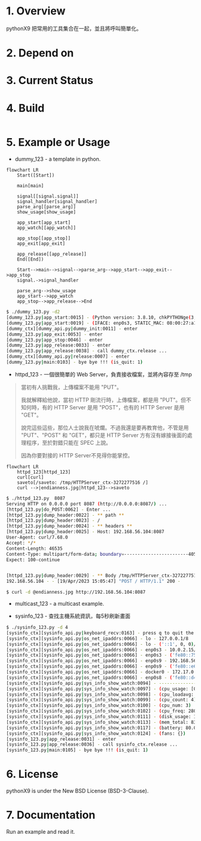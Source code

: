 # 1. Overview

pythonX9 把常用的工具集合在一起，並且將呼叫簡單化。

# 2. Depend on

# 3. Current Status


# 4. Build
```bash

```
# 5. Example or Usage

- dummy_123 - a template in python.
```mermaid
flowchart LR
	Start([Start])
	
	main[main]

	signal[[signal.signal]]
	signal_handler[signal_handler]
	parse_arg[[parse_arg]]
	show_usage[show_usage]

	app_start[app_start]
	app_watch[[app_watch]]

	app_stop[[app_stop]]
	app_exit[app_exit]
	
	app_release[[app_release]]
	End([End])
	
	Start-->main-->signal-->parse_arg-->app_start-->app_exit-->app_stop
	signal.->signal_handler
	
	parse_arg-->show_usage
	app_start-->app_watch
	app_stop-->app_release-->End
```

```bash
$ ./dummy_123.py -d2
[dummy_123.py|app_start:0015] - (Python version: 3.8.10, chkPYTHONge(3,7,0): True, chkPYTHONle(3,7,0): False)
[dummy_123.py|app_start:0019] - (IFACE: enp0s3, STATIC_MAC: 08:00:27:a1:f8:36, STATIC_IP: 192.168.0.92)
[dummy_ctx][dummy_api.py|dummy_init:0011] - enter
[dummy_123.py|app_exit:0053] - enter
[dummy_123.py|app_stop:0046] - enter
[dummy_123.py|app_release:0033] - enter
[dummy_123.py|app_release:0038] - call dummy_ctx.release ...
[dummy_ctx][dummy_api.py|release:0007] - enter
[dummy_123.py|main:0103] - bye bye !!! (is_quit: 1)

```
- httpd_123 - 一個很簡單的 Web Server，負責接收檔案，並將內容存至 /tmp

>當初有人挑戰我，上傳檔案不能用 "PUT"。
>
>我就解釋給他說，當初 HTTP 剛流行時，上傳檔案，都是用 "PUT"。但不知何時，有的 HTTP Server 是用 "POST"，也有的 HTTP Server 是用 "GET"。
>
>說完這些這些，那位人士說我在唬爛。不過我還是要再教育他，不管是用 "PUT"、"POST" 和 "GET"，都只是 HTTP Server 方有沒有嫁接後面的處理程序，至於對錯只能在 SPEC 上說。
>
>因為你要對接的 HTTP Server不見得你能掌控。

```mermaid
flowchart LR
	httpd_123[httpd_123]
	curl[curl]
	saveto[/saveto: /tmp/HTTPServer_ctx-3272277516 /]
	curl -->|endianness.jpg|httpd_123-->saveto
```
```bash
$ ./httpd_123.py  8087
Serving HTTP on 0.0.0.0 port 8087 (http://0.0.0.0:8087/) ...
[httpd_123.py|do_POST:0062] - Enter ...
[httpd_123.py|dump_header:0022] - ** path **
[httpd_123.py|dump_header:0023] - /
[httpd_123.py|dump_header:0024] - ** headers **
[httpd_123.py|dump_header:0025] - Host: 192.168.56.104:8087
User-Agent: curl/7.68.0
Accept: */*
Content-Length: 46535
Content-Type: multipart/form-data; boundary=------------------------405c329812b65da4
Expect: 100-continue


[httpd_123.py|dump_header:0029] - ** Body /tmp/HTTPServer_ctx-3272277516 **
192.168.56.104 - - [19/Apr/2023 15:05:47] "POST / HTTP/1.1" 200 -

```

```bash
$ curl -d @endianness.jpg http://192.168.56.104:8087
```

- multicast_123 - a multicast example.

- sysinfo_123 - 查找主機系統資訊，每5秒刷新畫面

```bash
$ ./sysinfo_123.py -d 4
[sysinfo_ctx][sysinfo_api.py|keyboard_recv:0163] - press q to quit the loop ...
[sysinfo_ctx][sysinfo_api.py|os_net_ipaddrs:0066] - lo - 127.0.0.1/8
[sysinfo_ctx][sysinfo_api.py|os_net_ipaddrs:0066] - lo - ('::1', 0, 0)/128
[sysinfo_ctx][sysinfo_api.py|os_net_ipaddrs:0066] - enp0s3 - 10.0.2.15/24
[sysinfo_ctx][sysinfo_api.py|os_net_ipaddrs:0066] - enp0s3 - ('fe80::7549:bd5f:d0ed:32cf', 0, 2)/64
[sysinfo_ctx][sysinfo_api.py|os_net_ipaddrs:0066] - enp0s9 - 192.168.56.104/24
[sysinfo_ctx][sysinfo_api.py|os_net_ipaddrs:0066] - enp0s9 - ('fe80::e6d1:c758:6c5c:4cbd', 0, 4)/64
[sysinfo_ctx][sysinfo_api.py|os_net_ipaddrs:0066] - docker0 - 172.17.0.1/16
[sysinfo_ctx][sysinfo_api.py|os_net_ipaddrs:0066] - enp0s8 - ('fe80::d49:8acb:9f1b:c4cf', 0, 3)/64
[sysinfo_ctx][sysinfo_api.py|sys_info_show_watch:0094] - --------------------------------------------------------------------------------
[sysinfo_ctx][sysinfo_api.py|sys_info_show_watch:0097] - (cpu_usage: [0.0, 0.0, 0.0, 0.0])
[sysinfo_ctx][sysinfo_api.py|sys_info_show_watch:0098] - (cpu_loadavg: (0.07, 0.06, 0.02))
[sysinfo_ctx][sysinfo_api.py|sys_info_show_watch:0099] - (cpu_count: 4)
[sysinfo_ctx][sysinfo_api.py|sys_info_show_watch:0100] - (cpu_num: 3)
[sysinfo_ctx][sysinfo_api.py|sys_info_show_watch:0102] - (cpu_freq: 2808.0, min: 0.0, max: 0.0)
[sysinfo_ctx][sysinfo_api.py|sys_info_show_watch:0111] - (disk_usage: 17.4 %)
[sysinfo_ctx][sysinfo_api.py|sys_info_show_watch:0113] - (mem_total: 8335740928 bytes, mem_usage: 11.7 %)
[sysinfo_ctx][sysinfo_api.py|sys_info_show_watch:0117] - (battery: 80.0 %, secsleft: 00:00:00, AC: True)
[sysinfo_ctx][sysinfo_api.py|sys_info_show_watch:0124] - (fans: {})
[sysinfo_123.py|app_release:0031] - enter
[sysinfo_123.py|app_release:0036] - call sysinfo_ctx.release ...
[sysinfo_123.py|main:0105] - bye bye !!! (is_quit: 1)

```



# 6. License

pythonX9 is under the New BSD License (BSD-3-Clause).


# 7. Documentation
Run an example and read it.
